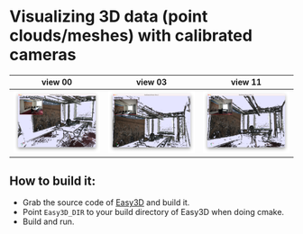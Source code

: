 # Visualizing 3D data (point clouds/meshes) with calibrated cameras

|              view 00        |           view 03          |           view 11          |
|-----------------------------|----------------------------|----------------------------|
| ![](snapshots/view_00.png)  | ![](snapshots/view_03.png) | ![](snapshots/view_11.png) |


## How to build it:
 - Grab the source code of [Easy3D](https://github.com/LiangliangNan/Easy3D) and build it.
 - Point `Easy3D_DIR` to your build directory of Easy3D when doing cmake.
 - Build and run.